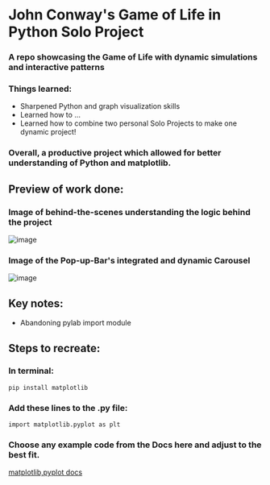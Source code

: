 # John Conway's Game of Life in Python Solo Project 
### A repo showcasing the Game of Life with dynamic simulations and interactive patterns

### Things learned:
* Sharpened Python and graph visualization skills
* Learned how to ...
* Learned how to combine two personal Solo Projects to make one dynamic project!

### Overall, a productive project which allowed for better understanding of Python and matplotlib.

## Preview of work done:
### Image of behind-the-scenes understanding the logic behind the project
![image](https://github.com/tuskydev/Python-Game-of-Life/assets/52723004/44a57c00-bc9c-4f09-8b7a-e05ba0d1bfad)

### Image of the Pop-up-Bar's integrated and dynamic Carousel 
![image](https://user-images.githubusercontent.com/52723004/93537444-7d4e3f00-f919-11ea-94d4-43ab6a3205a9.png)

## Key notes:
* Abandoning pylab import module

## Steps to recreate:

### In terminal:
`
pip install matplotlib
`

### Add these lines to the .py file:
```
import matplotlib.pyplot as plt

```

### Choose any example code from the Docs here and adjust to the best fit.

[matplotlib,pyplot docs](https://matplotlib.org/3.5.3/api/_as_gen/matplotlib.pyplot.html)
